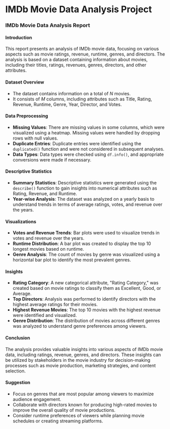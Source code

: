 # IMDb Movie Data Analysis Project

### IMDb Movie Data Analysis Report

#### Introduction
This report presents an analysis of IMDb movie data, focusing on various aspects such as movie ratings, revenue, runtime, genres, and directors. The analysis is based on a dataset containing information about movies, including their titles, ratings, revenues, genres, directors, and other attributes.

#### Dataset Overview
- The dataset contains information on a total of *N* movies.
- It consists of *M* columns, including attributes such as Title, Rating, Revenue, Runtime, Genre, Year, Director, and Votes.

#### Data Preprocessing
- **Missing Values**: There are missing values in some columns, which were visualized using a heatmap. Missing values were handled by dropping rows with null values.
- **Duplicate Entries**: Duplicate entries were identified using the `duplicated()` function and were not considered in subsequent analyses.
- **Data Types**: Data types were checked using `df.info()`, and appropriate conversions were made if necessary.

#### Descriptive Statistics
- **Summary Statistics**: Descriptive statistics were generated using the `describe()` function to gain insights into numerical attributes such as Rating, Revenue, and Runtime.
- **Year-wise Analysis**: The dataset was analyzed on a yearly basis to understand trends in terms of average ratings, votes, and revenue over the years.

#### Visualizations
- **Votes and Revenue Trends**: Bar plots were used to visualize trends in votes and revenue over the years.
- **Runtime Distribution**: A bar plot was created to display the top 10 longest movies based on runtime.
- **Genre Analysis**: The count of movies by genre was visualized using a horizontal bar plot to identify the most prevalent genres.

#### Insights
- **Rating Category**: A new categorical attribute, "Rating Category," was created based on movie ratings to classify them as Excellent, Good, or Average.
- **Top Directors**: Analysis was performed to identify directors with the highest average ratings for their movies.
- **Highest Revenue Movies**: The top 10 movies with the highest revenue were identified and visualized.
- **Genre Distribution**: The distribution of movies across different genres was analyzed to understand genre preferences among viewers.

#### Conclusion
The analysis provides valuable insights into various aspects of IMDb movie data, including ratings, revenue, genres, and directors. These insights can be utilized by stakeholders in the movie industry for decision-making processes such as movie production, marketing strategies, and content selection.

#### Suggestion
- Focus on genres that are most popular among viewers to maximize audience engagement.
- Collaborate with directors known for producing high-rated movies to improve the overall quality of movie productions.
- Consider runtime preferences of viewers while planning movie schedules or creating streaming platforms.
